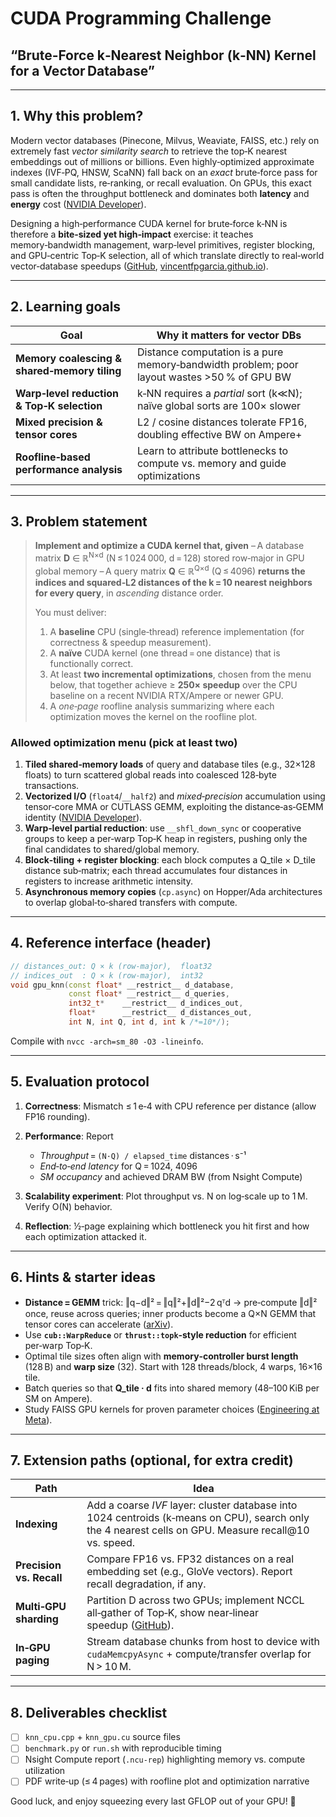 # CUDA Programming Challenge

## “Brute‑Force k‑Nearest Neighbor (k‑NN) Kernel for a Vector Database”

---

## 1. Why this problem?

Modern vector databases (Pinecone, Milvus, Weaviate, FAISS, etc.) rely on extremely fast *vector similarity search* to retrieve the top‑K nearest embeddings out of millions or billions. Even highly‑optimized approximate indexes (IVF‑PQ, HNSW, ScaNN) fall back on an *exact* brute‑force pass for small candidate lists, re‑ranking, or recall evaluation. On GPUs, this exact pass is often the throughput bottleneck and dominates both **latency** and **energy** cost ([NVIDIA Developer][1]).

Designing a high‑performance CUDA kernel for brute‑force k‑NN is therefore a **bite‑sized yet high‑impact** exercise: it teaches memory‑bandwidth management, warp‑level primitives, register blocking, and GPU‑centric Top‑K selection, all of which translate directly to real‑world vector‑database speedups ([GitHub][2], [vincentfpgarcia.github.io][3]).

---

## 2. Learning goals

| Goal                                         | Why it matters for vector DBs                                                               |
| -------------------------------------------- | ------------------------------------------------------------------------------------------- |
| **Memory coalescing & shared‑memory tiling** | Distance computation is a pure memory‑bandwidth problem; poor layout wastes >50 % of GPU BW |
| **Warp‑level reduction & Top‑K selection**   | k‑NN requires a *partial* sort (k≪N); naïve global sorts are 100× slower                    |
| **Mixed precision & tensor cores**           | L2 / cosine distances tolerate FP16, doubling effective BW on Ampere+                       |
| **Roofline‑based performance analysis**      | Learn to attribute bottlenecks to compute vs. memory and guide optimizations                |

---

## 3. Problem statement

> **Implement and optimize a CUDA kernel that, given**
> – A database matrix **D** ∈ ℝ<sup>N×d</sup> (N ≤ 1 024 000, d = 128) stored row‑major in GPU global memory
> – A query matrix **Q** ∈ ℝ<sup>Q×d</sup> (Q ≤ 4096)
> **returns the indices and squared‑L2 distances of the k = 10 nearest neighbors for every query**, in *ascending* distance order.
>
> You must deliver:
>
> 1. A **baseline** CPU (single‑thread) reference implementation (for correctness & speedup measurement).
> 2. A **naïve** CUDA kernel (one thread = one distance) that is functionally correct.
> 3. At least **two incremental optimizations**, chosen from the menu below, that together achieve ≥ **250× speedup** over the CPU baseline on a recent NVIDIA RTX/Ampere or newer GPU.
> 4. A *one‑page* roofline analysis summarizing where each optimization moves the kernel on the roofline plot.

### Allowed optimization menu (pick at least two)

1. **Tiled shared‑memory loads** of query and database tiles (e.g., 32×128 floats) to turn scattered global reads into coalesced 128‑byte transactions.
2. **Vectorized I/O** (`float4`/`__half2`) and *mixed‑precision* accumulation using tensor‑core MMA or CUTLASS GEMM, exploiting the distance‑as‑GEMM identity ([NVIDIA Developer][1]).
3. **Warp‑level partial reduction**: use `__shfl_down_sync` or cooperative groups to keep a per‑warp Top‑K heap in registers, pushing only the final candidates to shared/global memory.
4. **Block‑tiling + register blocking**: each block computes a Q\_tile × D\_tile distance sub‑matrix; each thread accumulates four distances in registers to increase arithmetic intensity.
5. **Asynchronous memory copies** (`cp.async`) on Hopper/Ada architectures to overlap global‑to‑shared transfers with compute.

---

## 4. Reference interface (header)

```cpp
// distances_out: Q × k (row‑major),  float32
// indices_out  : Q × k (row‑major),  int32
void gpu_knn(const float* __restrict__ d_database,
             const float* __restrict__ d_queries,
             int32_t*    __restrict__ d_indices_out,
             float*      __restrict__ d_distances_out,
             int N, int Q, int d, int k /*=10*/);
```

Compile with `nvcc -arch=sm_80 -O3 -lineinfo`.

---

## 5. Evaluation protocol

1. **Correctness**: Mismatch ≤ 1 e‑4 with CPU reference per distance (allow FP16 rounding).
2. **Performance**: Report

   * *Throughput* = `(N·Q) / elapsed_time` distances · s⁻¹
   * *End‑to‑end latency* for Q = 1024, 4096
   * *SM occupancy* and achieved DRAM BW (from Nsight Compute)
3. **Scalability experiment**: Plot throughput vs. N on log‑scale up to 1 M. Verify O(N) behavior.
4. **Reflection**: ½‑page explaining which bottleneck you hit first and how each optimization attacked it.

---

## 6. Hints & starter ideas

* **Distance = GEMM** trick: ‖q−d‖² = ‖q‖²+‖d‖²−2 qᵀd → pre‑compute ‖d‖² once, reuse across queries; inner products become a Q×N GEMM that tensor cores can accelerate ([arXiv][4]).
* Use **`cub::WarpReduce`** or **`thrust::topk`‑style reduction** for efficient per‑warp Top‑K.
* Optimal tile sizes often align with **memory‑controller burst length** (128 B) and **warp size** (32). Start with 128 threads/block, 4 warps, 16×16 tile.
* Batch queries so that **Q\_tile · d** fits into shared memory (48–100 KiB per SM on Ampere).
* Study FAISS GPU kernels for proven parameter choices ([Engineering at Meta][5]).

---

## 7. Extension paths (optional, for extra credit)

| Path                     | Idea                                                                                                                                                   |
| ------------------------ | ------------------------------------------------------------------------------------------------------------------------------------------------------ |
| **Indexing**             | Add a coarse *IVF* layer: cluster database into 1024 centroids (k‑means on CPU), search only the 4 nearest cells on GPU. Measure recall\@10 vs. speed. |
| **Precision vs. Recall** | Compare FP16 vs. FP32 distances on a real embedding set (e.g., GloVe vectors). Report recall degradation, if any.                                      |
| **Multi‑GPU sharding**   | Partition D across two GPUs; implement NCCL all‑gather of Top‑K, show near‑linear speedup ([GitHub][2]).                                               |
| **In‑GPU paging**        | Stream database chunks from host to device with `cudaMemcpyAsync` + compute/transfer overlap for N > 10 M.                                             |

---

## 8. Deliverables checklist

* [ ] `knn_cpu.cpp` + `knn_gpu.cu` source files
* [ ] `benchmark.py` or `run.sh` with reproducible timing
* [ ] Nsight Compute report (`.ncu-rep`) highlighting memory vs. compute utilization
* [ ] PDF write‑up (≤ 4 pages) with roofline plot and optimization narrative

Good luck, and enjoy squeezing every last GFLOP out of your GPU! 🎯

[1]: https://developer.nvidia.com/blog/accelerated-vector-search-approximating-with-nvidia-cuvs-ivf-flat/?utm_source=chatgpt.com "Accelerated Vector Search: Approximating with NVIDIA cuVS ..."
[2]: https://github.com/facebookresearch/faiss/wiki/Faiss-on-the-GPU?utm_source=chatgpt.com "Faiss on the GPU · facebookresearch/faiss Wiki - GitHub"
[3]: https://vincentfpgarcia.github.io/data/Garcia_2010_ICIP.pdf?utm_source=chatgpt.com "[PDF] k-nearest neighbor search: fast gpu-based implementations"
[4]: https://arxiv.org/pdf/1702.08734?utm_source=chatgpt.com "[PDF] Billion-scale similarity search with GPUs - arXiv"
[5]: https://engineering.fb.com/2017/03/29/data-infrastructure/faiss-a-library-for-efficient-similarity-search/?utm_source=chatgpt.com "Faiss: A library for efficient similarity search - Engineering at Meta"
